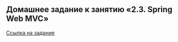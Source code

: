 ## Домашнее задание к занятию «2.3. Spring Web MVC»
[Ссылка на задание](https://github.com/netology-code/jspr-homeworks/tree/master/06_mvc)
